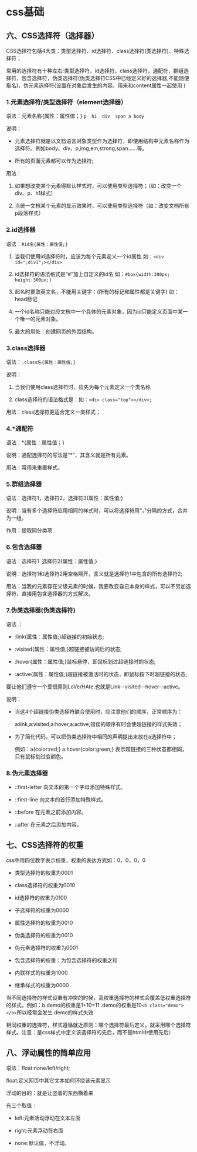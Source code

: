 # css基础

## 六、CSS选择符（选择器）

CSS选择符包括4大类：类型选择符、id选择符、class选择符(类选择符)、特殊选择符；

常用的选择符有十种左右:类型选择符，id选择符，class选择符，通配符，群组选择符，包含选择符，伪类选择符(伪类选择符CSS中已经定义好的选择器,不能随便取名)，伪元素选择符(设置在对象后发生的内容。用来和content属性一起使用  )

### 1.元素选择符/类型选择符（element选择器）

语法：元素名称{属性：属性值；} `p  h1  div  span a body`

说明：

- 元素选择符就是以文档语言对象类型作为选择符，即使用结构中元素名称作为选择符。例如body、div、p,img,em,strong,span......等。

- 所有的页面元素都可以作为选择符;

用法：

1. 如果想改变某个元素得默认样式时，可以使用类型选择符；（如：改变一个div、p、h1样式）

2. 当统一文档某个元素的显示效果时，可以使用类型选择符（如：改变文档所有p段落样式）

### 2.id选择器

语法：`#id名{属性：属性值;}`

1. 当我们使用id选择符时，应该为每个元素定义一个id属性 如：`<div id=";div1";></div>`

2. id选择符的语法格式是“#”加上自定义的id名 如：`#box{width:300px; height:300px;}`

3. 起名时要取英文名，不能用关键字：(所有的标记和属性都是关键字) 如：head标记

4. 一个id名称只能对应文档中一个具体的元素对象，因为id只能定义页面中某一个唯一的元素对象。

5. 最大的用处：创建网页的外围结构。

### 3.class选择器

语法：`.class名{属性：属性值;}`

说明：

1. 当我们使用class选择符时，应先为每个元素定义一个类名称

2. class选择符的语法格式是：如：`<div class="top"></div>;`

用法：class选择符更适合定义一类样式；

### 4.*通配符

语法：*{属性：属性值；}

说明：通配选择符的写法是“*”，其含义就是所有元素。

用法：常用来重置样式。

### 5.群组选择器

语法：选择符1，选择符2，选择符3{属性：属性值;}

说明：当有多个选择符应用相同的样式时，可以将选择符用“，”分隔的方式，合并为一组。

作用：提取同分类项

### 6.包含选择器

语法：选择符1&nbsp;    选择符2{属性：属性值;}

说明：选择符1和选择符2用空格隔开，含义就是选择符1中包含的所有选择符2;

用法：当我的元素存在父级元素的时候，我要改变自己本身的样式，可以不另加选择符，直接用包含选择器的方式解决。

### 7.伪类选择器(伪类选择符)

语法 ：

- :link{属性：属性值;}超链接的初始状态;

- :visited{属性：属性值;}超链接被访问后的状态;

- :hover{属性：属性值;}鼠标悬停，即鼠标划过超链接时的状态;

- :active{属性：属性值;}超链接被激活时的状态，即鼠标按下时超链接的状态;

要让他们遵守一个爱恨原则LoVe/HAte,也就是Link--visited--hover--active。

说明：

- 当这4个超链接伪类选择符联合使用时，应注意他们的顺序，正常顺序为：

  a:link,a:visited,a:hover,a:active,错误的顺序有时会使超链接的样式失效；

- 为了简化代码，可以把伪类选择符中相同的声明提出来放在a选择符中；

  例如：a{color:red;}     a:hover{color:green;} 表示超链接的三种状态都相同，只有鼠标划过变颜色。

### 8.伪元素选择器

- ::first-letter 向文本的第一个字母添加特殊样式。

- ::first-line 向文本的首行添加特殊样式。

- ::before 在元素之前添加内容。

- ::after 在元素之后添加内容。

## 七、CSS选择符的权重

css中用四位数字表示权重，权重的表达方式如：0，0，0，0

- 类型选择符的权重为0001

- class选择符的权重为0010

- id选择符的权重为0100

- 子选择符的权重为0000

- 属性选择符的权重为0010

- 伪类选择符的权重为0010

- 伪元素选择符的权重为0001

- 包含选择符的权重：为包含选择符的权重之和

- 内联样式的权重为1000

- 继承样式的权重为0000

当不同选择符的样式设置有冲突的时候，高权重选择符的样式会覆盖低权重选择符的样式。例如：b.demo的权重是1+10=11 .demo的权重是10`<b class="demo"></b>`所以经常会发生.demo的样式失效

相同权重的选择符，样式遵循就近原则：哪个选择符最后定义，就采用哪个选择符样式。注意：是css样式中定义该选择符的先后，而不是html中使用先后）

## 八、浮动属性的简单应用

语法：float:none/left/right;

float:定义网页中其它文本如何环绕该元素显示

浮动的目的：就是让竖着的东西横着来

有三个取值：

- left:元素活动浮动在文本左面

- right:元素浮动在右面

- none:默认值，不浮动。
